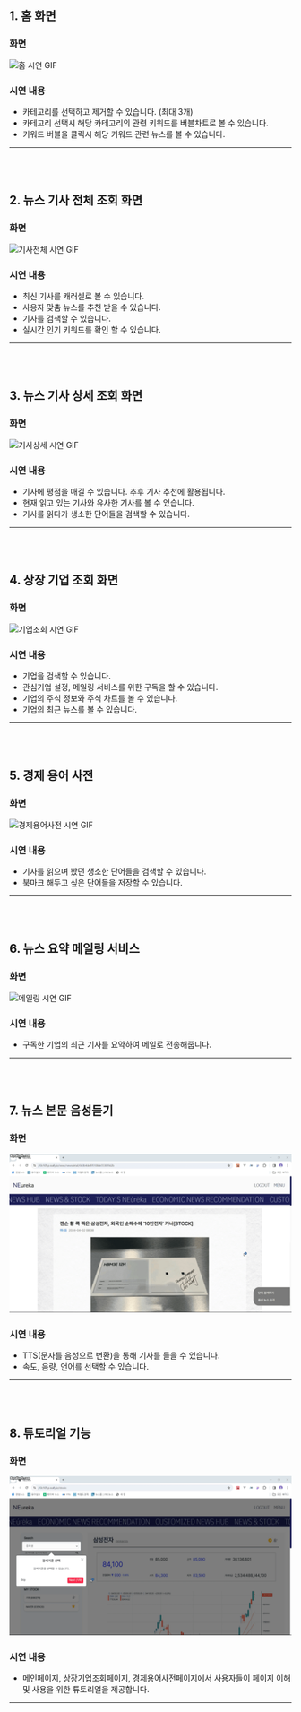 ## 1. 홈 화면

### 화면

![홈 시연 GIF](./img/메인.gif)

### 시연 내용

- 카테고리를 선택하고 제거할 수 있습니다. (최대 3개)
- 카테고리 선택시 해당 카테고리의 관련 키워드를 버블차트로 볼 수 있습니다.
- 키워드 버블을 클릭시 해당 키워드 관련 뉴스를 볼 수 있습니다.

---

<br />
<br />

## 2. 뉴스 기사 전체 조회 화면

### 화면

![기사전체 시연 GIF](./img/기사전체.gif)

### 시연 내용

- 최신 기사를 캐러셀로 볼 수 있습니다.
- 사용자 맞춤 뉴스를 추천 받을 수 있습니다.
- 기사를 검색할 수 있습니다.
- 실시간 인기 키워드를 확인 할 수 있습니다.

---

<br />
<br />

## 3. 뉴스 기사 상세 조회 화면

### 화면

![기사상세 시연 GIF](./img/기사상세.gif)

### 시연 내용

- 기사에 평점을 매길 수 있습니다. 추후 기사 추천에 활용됩니다.
- 현재 읽고 있는 기사와 유사한 기사를 볼 수 있습니다.
- 기사를 읽다가 생소한 단어들을 검색할 수 있습니다.

---

<br />
<br />

## 4. 상장 기업 조회 화면

### 화면

![기업조회 시연 GIF](./img/기업.gif)

### 시연 내용

- 기업을 검색할 수 있습니다.
- 관심기업 설정, 메일링 서비스를 위한 구독을 할 수 있습니다.
- 기업의 주식 정보와 주식 차트를 볼 수 있습니다.
- 기업의 최근 뉴스를 볼 수 있습니다.

---

<br />
<br />

## 5. 경제 용어 사전

### 화면

![경제용어사전 시연 GIF](./img/사전.gif)

### 시연 내용

- 기사를 읽으며 봤던 생소한 단어들을 검색할 수 있습니다.
- 북마크 해두고 싶은 단어들을 저장할 수 있습니다.

---

<br />
<br />

## 6. 뉴스 요약 메일링 서비스

### 화면

![메일링 시연 GIF](./img/메일링.gif)

### 시연 내용

- 구독한 기업의 최근 기사를 요약하여 메일로 전송해줍니다.

---

<br />
<br />

## 7. 뉴스 본문 음성듣기

### 화면

![tts 시연 GIF](./img/tts.gif)

### 시연 내용

- TTS(문자를 음성으로 변환)을 통해 기사를 들을 수 있습니다.
- 속도, 음량, 언어를 선택할 수 있습니다.

---

<br />
<br />

## 8. 튜토리얼 기능

### 화면

![튜토리얼 시연 GIF](./img/튜토리얼.gif)

### 시연 내용

- 메인페이지, 상장기업조회페이지, 경제용어사전페이지에서 사용자들이 페이지 이해 및 사용을 위한 튜토리얼을 제공합니다.

---

<br />
<br />
